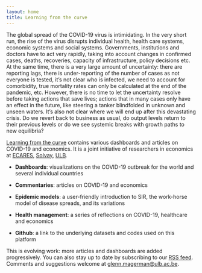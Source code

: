 ```yaml
---
layout: home
title: Learning from the curve
---
```

The global spread of the COVID-19 virus is intimidating. In the very short run, the rise of the virus disrupts individual health, health care systems, economic systems and social systems. Governments, institutions and doctors have to act very rapidly, taking into account changes in confirmed cases, deaths, recoveries, capacity of infrastructure, policy decisions etc. At the same time, there is a very large amount of uncertainty: there are reporting lags, there is under-reporting of the number of cases as not everyone is tested, it’s not clear who is infected, we need to account for comorbidity, true mortality rates can only be calculated at the end of the pandemic, etc. However, there is no time to let the uncertainty resolve before taking actions that save lives; actions that in many cases only have an effect in the future, like steering a tanker blindfolded in unknown and unseen waters. It’s also not clear where we will end up after this devastating crisis. Do we revert back to business as usual, do output levels return to their previous levels or do we see systemic breaks with growth paths to new equilibria?

[Learning from the curve](https://learningfromthecurve.net/about/) contains various dashboards and articles on COVID-19 and economics. It is a joint initiative of researchers in economics at [ECARES](https://ecares.ulb.be/), [Solvay](https://www.solvay.edu/en/), [ULB](https://www.ulb.be/).

- **Dashboards**: visualizations on the COVID-19 outbreak for the world and several individual countries

- **Commentaries**: articles on COVID-19 and economics

- **Epidemic models**: a user-friendly introduction to SIR, the work-horse model of disease spreads, and its variations

- **Health management**: a series of reflections on COVID-19, healthcare and economics

- **Github**: a link to the underlying datasets and codes used on this platform

This is evolving work: more articles and dashboards are added progressively. You can also stay up to date by subscribing to our [RSS feed](https://www.learningfromthecurve.net/feed.xml).
Comments and suggestions welcome at [glenn.magerman@ulb.ac.be](mailto:glenn.magerman@ulb.ac.be).
